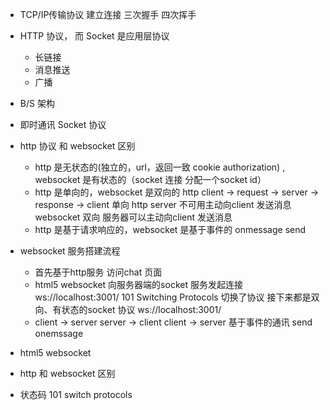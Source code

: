 - TCP/IP传输协议
  建立连接 三次握手 四次挥手
- HTTP 协议， 而 Socket 是应用层协议
  - 长链接
  - 消息推送
  - 广播
- B/S 架构
- 即时通讯 Socket 协议

- http 协议 和 websocket 区别
  - http 是无状态的(独立的，url，返回一致 cookie authorization) , websocket 是有状态的（socket 连接 分配一个socket id）
  - http 是单向的，websocket 是双向的
    http client -> request -> server -> response -> client 单向
    http server 不可用主动向client 发送消息
    websocket 双向 服务器可以主动向client 发送消息
  - http 是基于请求响应的，websocket 是基于事件的
    onmessage
    send
    
- websocket 服务搭建流程
  - 首先基于http服务 访问chat 页面
  - html5 websocket 向服务器端的socket 服务发起连接
    ws://localhost:3001/
    101 Switching Protocols 切换了协议
    接下来都是双向、有状态的socket 协议
    ws://localhost:3001/
  - client -> server
    server -> client
    client -> server
    基于事件的通讯
    send onemssage

- html5 websocket 
- http 和 websocket 区别
- 状态码 101 switch protocols